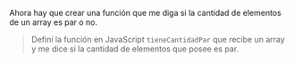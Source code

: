 Ahora hay que crear una función que me diga si la cantidad de elementos de un array es par o no. 

> Definí la función en JavaScript `tieneCantidadPar` que recibe un array y me dice si la cantidad de elementos que posee es par.